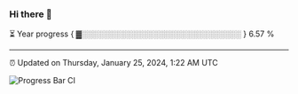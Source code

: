 ### Hi there 👋

⏳ Year progress { ▓░░░░░░░░░░░░░░░░░░░░░░░░░░░░░ } 6.57 %

---

⏰ Updated on Thursday, January 25, 2024, 1:22 AM UTC

![Progress Bar CI](https://github.com/arthurbuhl/arthurbuhl/workflows/Progress%20Bar%20CI/badge.svg)
